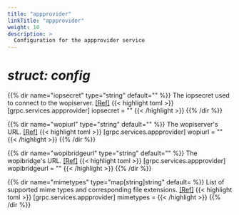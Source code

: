 ```yaml
---
title: "appprovider"
linkTitle: "appprovider"
weight: 10
description: >
  Configuration for the appprovider service
---
```


# _struct: config_

{{% dir name="iopsecret" type="string" default="" %}}
The iopsecret used to connect to the wopiserver. [[Ref]](https://github.com/cs3org/reva/tree/master/internal/grpc/services/appprovider/appprovider.go#L59)
{{< highlight toml >}}
[grpc.services.appprovider]
iopsecret = ""
{{< /highlight >}}
{{% /dir %}}

{{% dir name="wopiurl" type="string" default="" %}}
The wopiserver's URL. [[Ref]](https://github.com/cs3org/reva/tree/master/internal/grpc/services/appprovider/appprovider.go#L60)
{{< highlight toml >}}
[grpc.services.appprovider]
wopiurl = ""
{{< /highlight >}}
{{% /dir %}}

{{% dir name="wopibridgeurl" type="string" default="" %}}
The wopibridge's URL. [[Ref]](https://github.com/cs3org/reva/tree/master/internal/grpc/services/appprovider/appprovider.go#L61)
{{< highlight toml >}}
[grpc.services.appprovider]
wopibridgeurl = ""
{{< /highlight >}}
{{% /dir %}}

{{% dir name="mimetypes" type="map[string]string" default= %}}
List of supported mime types and corresponding file extensions. [[Ref]](https://github.com/cs3org/reva/tree/master/internal/grpc/services/appprovider/appprovider.go#L62)
{{< highlight toml >}}
[grpc.services.appprovider]
mimetypes = 
{{< /highlight >}}
{{% /dir %}}

